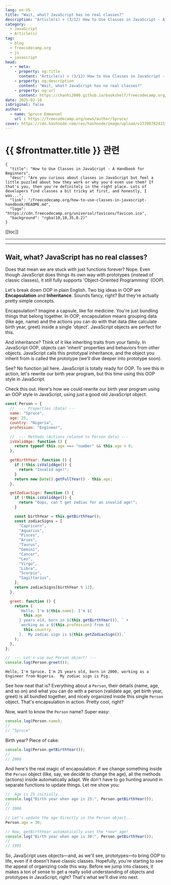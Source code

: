 ```yaml
---
lang: en-US
title: "Wait, what? JavaScript has no real classes?"
description: "Article(s) > (3/12) How to Use Classes in JavaScript - A Handbook for Beginners"
category:
  - JavaScript
  - Article(s)
tag:
  - blog
  - freecodecamp.org
  - js
  - javascript
head:
  - - meta:
    - property: og:title
      content: "Article(s) > (3/12) How to Use Classes in JavaScript - A Handbook for Beginners"
    - property: og:description
      content: "Wait, what? JavaScript has no real classes?"
    - property: og:url
      content: https://chanhi2000.github.io/bookshelf/freecodecamp.org/how-to-use-classes-in-javascript-handbook/wait-what-javascript-has-no-real-classes.html
date: 2025-02-18
isOriginal: false
author:
  - name: Spruce Emmanuel
    url : https://freecodecamp.org/news/author/Spruce/
cover: https://cdn.hashnode.com/res/hashnode/image/upload/v1739878241514/a725b4af-8061-49c2-9575-2aa4096acb74.png
---
```


# {{ $frontmatter.title }} 관련

```component VPCard
{
  "title": "How to Use Classes in JavaScript - A Handbook for Beginners",
  "desc": "Are you curious about classes in JavaScript but feel a little puzzled about how they work or why you'd even use them? If that's you, then you're definitely in the right place. Lots of developers find classes a bit tricky at first, and honestly, I was...",
  "link": "/freecodecamp.org/how-to-use-classes-in-javascript-handbook/README.md",
  "logo": "https://cdn.freecodecamp.org/universal/favicons/favicon.ico",
  "background": "rgba(10,10,35,0.2)"
}
```

[[toc]]

---

<SiteInfo
  name="How to Use Classes in JavaScript - A Handbook for Beginners"
  desc="Are you curious about classes in JavaScript but feel a little puzzled about how they work or why you'd even use them? If that's you, then you're definitely in the right place. Lots of developers find classes a bit tricky at first, and honestly, I was..."
  url="https://freecodecamp.org/news/how-to-use-classes-in-javascript-handbook#heading-wait-what-javascript-has-no-real-classes"
  logo="https://cdn.freecodecamp.org/universal/favicons/favicon.ico"
  preview="https://cdn.hashnode.com/res/hashnode/image/upload/v1739878241514/a725b4af-8061-49c2-9575-2aa4096acb74.png"/>



---

## Wait, what? JavaScript has no real classes?

Does that mean we are stuck with just functions forever? Nope. Even though JavaScript does things its own way with prototypes (instead of classic classes), it still fully supports 'Object-Oriented Programming' (OOP).

Let's break down OOP in plain English. Two big ideas in OOP are **Encapsulation** and **Inheritance**. Sounds fancy, right? But they're actually pretty simple concepts.

Encapsulation? Imagine a capsule, like for medicine. You're just bundling things that belong together. In OOP, encapsulation means grouping data (like age, name) and the actions you can do with that data (like calculate birth year, greet) inside a single 'object'. JavaScript objects are perfect for this.

And inheritance? Think of it like inheriting traits from your family. In JavaScript OOP, objects can 'inherit' properties and behaviors from other objects. JavaScript calls this prototypal inheritance, and the object you inherit from is called the prototype (we'll dive deeper into prototype soon).

See? No function jail here. JavaScript is totally ready for OOP. To see this in action, let's rewrite our birth year program, but this time using this OOP style in JavaScript.

Check this out. Here's how we could rewrite our birth year program using an OOP style in JavaScript, using just a good old JavaScript object:

```js :collapsed-lines
const Person = {
  //  --- Properties (Data) ---
  name: "Spruce",
  age: 25,
  country: "Nigeria",
  profession: "Engineer",

  //  --- Methods (Actions related to Person data) ---
  isValidAge: function () {
    return typeof this.age === "number" && this.age > 0;
  },

  getBirthYear: function () {
    if (!this.isValidAge()) {
      return "Invalid age!";
    }
    return new Date().getFullYear() - this.age;
  },

  getZodiacSign: function () {
    if (!this.isValidAge()) {
      return "Oops, can't get zodiac for an invalid age!";
    }

    const birthYear = this.getBirthYear();
    const zodiacSigns = [
      "Capricorn",
      "Aquarius",
      "Pisces",
      "Aries",
      "Taurus",
      "Gemini",
      "Cancer",
      "Leo",
      "Virgo",
      "Libra",
      "Scorpio",
      "Sagittarius",
    ];
    return zodiacSigns[birthYear % 12];
  },

  greet: function () {
    return (
      `Hello, I'm ${this.name}. I'm ${
        this.age
      } years old, born in ${this.getBirthYear()}, ` +
      `working as a ${this.profession} from ${
        this.country
      }.  My zodiac sign is ${this.getZodiacSign()}.`
    );
  },
};

//  --- Let's use our Person object! ---
console.log(Person.greet());
```

```plaintext title="Output (might vary slightly depending on year)"
Hello, I'm Spruce. I'm 25 years old, born in 2000, working as a Engineer from Nigeria.  My zodiac sign is Pig.
```

<CodePen
  user="Spruce_khalifa"
  slug-hash="mydbXKq"
  title="Meet Person Program"
  :default-tab="['css','result']"
  :theme="$isDarkmode ? 'dark': 'light'"/>

See how neat that is? Everything about a `Person`, their details (name, age, and so on) and what you can do with a person (validate age, get birth year, greet) is all bundled together, and nicely organized inside this single `Person` object. That's encapsulation in action. Pretty cool, right?

Now, want to know the `Person` name? Super easy:

```js
console.log(Person.name); 
//
// "Spruce"
```

Birth year? Piece of cake:

```js
console.log(Person.getBirthYear()); 
//
// 2000
```

And here's the real magic of encapsulation: if we change something inside the `Person` object (like, say, we decide to change the age), all the methods (actions) inside automatically adapt. We don't have to go hunting around in separate functions to update things. Let me show you:

```js
//  Age is 25 initially...
console.log("Birth year when age is 25:", Person.getBirthYear()); 
//
// 2000

// Let's update the age directly in the Person object...
Person.age = 30;

// Now, getBirthYear automatically uses the *new* age!
console.log("Birth year when age is 30:", Person.getBirthYear()); 
//
// 1995
```

So, JavaScript uses objects—and, as we'll see, prototypes—to bring OOP to life, even if it doesn't have classic classes. Hopefully, you're starting to see the appeal of organizing code this way. Before we jump into classes, it makes a ton of sense to get a really solid understanding of objects and prototypes in JavaScript, right? That's what we'll dive into next.
